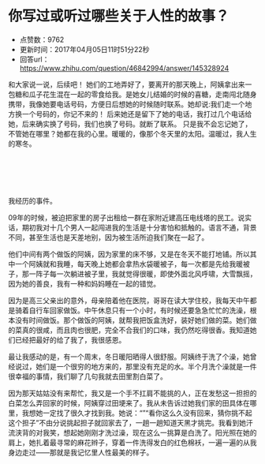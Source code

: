 # 你写过或听过哪些关于人性的故事？
- 点赞数：9762
- 更新时间：2017年04月05日11时51分22秒
- 回答url：https://www.zhihu.com/question/46842994/answer/145328924
<body>
 <p data-pid="4iq6obHr">和大家说一说，后续吧！ 她们的工地弄好了，要离开的那天晚上，阿姨拿出来一包糖和瓜子花生混在一起的零食给我。是她女儿结婚的时候的喜糖，走南闯北随身携带，我像她要电话号码，方便日后想她的时候随时联系。她却说:我们走一个地方换一个号码的，你记不来的！ 后来她还是留下了她的电话，我打过几个电话给她，后来确实换了号码，我们也换了号码。就断了联系。 只是我不会忘记她了，不管她在哪里？她都在我的心里。暖暖的，像那个冬天里的太阳。温暖过，我人生的寒冬。</p>
 <br>
 <br>
 <br>
 <br>
 <p data-pid="DK9f9Oah">我经历的事件。</p>
 <p data-pid="waHQQ2nj">09年的时候，被迫把家里的房子出租给一群在家附近建高压电线塔的民工。说实话，期初我对十几个男人一起闯进我的生活是十分害怕和抵触的。语言不通，背景不同，甚至生活也是天差地别，因为被生活所迫我们聚在一起了。</p>
 <p data-pid="KMHlZSEv">他们中间有两个做饭的阿姨，因为家里的床不够，又是在冬天不能打地铺。所以其中一个阿姨就和我睡，每天晚上她都会拿热水袋暖被子，每一次都是先给我暖被子，那一阵子每一次躺进被子里，我就觉得很暖，即使外面北风呼啸，大雪飘摇，因为她的善良，我有一种和妈妈睡在一起的错觉。</p>
 <p data-pid="pd30C1BW">因为是高三父亲出的意外，母亲陪着他在医院，哥哥在读大学住校，我每天中午都是骑着自行车回家做饭。中午休息只有一个小时，有时候还要急急忙忙的洗澡，根本没有时间做饭。那个做饭的阿姨，就帮我把饭盒洗好，装好她们做的菜。她们做的菜真的很咸，而且肉也很肥，完全不合我们的口味，我仍然吃得很香。我知道她们已经把最好的给了我了，我很感恩。</p>
 <p data-pid="bP8xgK_a">最让我感动的是，有一个周末，冬日暖阳晒得人很舒服。阿姨终于洗了个澡，她曾经说过，她们是一个很穷的地方来的，那里没有充足的水。半个月洗个澡就是一件很幸福的事情，我们聊了几句我就去田里割白菜了。</p>
 <p data-pid="JwKnKTrb">因为那天姑姑没有来帮忙，我又是一个手不扛肩不能挑的人，正在发愁这一担担的白菜怎么弄回家的时候，阿姨穿过田埂来了。我从未告诉过她我们家的田具体在哪里，我想她一定找了很久才找到我。她说：“”“看你这么久没有回来，猜你挑不起这个担子”不由分说挑起担子就回家去了，一趟一趟知道天黑才挑完。我看到她汗流浃背的对我笑，想起她刚刚才洗过澡，现在这么一挑算是白洗了。阳光照在她的肩上，她扎着最寻常的麻花辫子，穿着一件洗得发白的红色棉袄，一遍一遍的从我身边走过——那就是我记忆里人性最美的样子。</p>
</body>